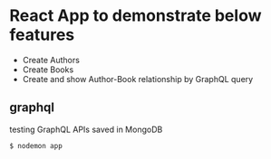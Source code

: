 # React App to demonstrate below features
- Create Authors
- Create Books
- Create and show Author-Book relationship by GraphQL query

## graphql
testing GraphQL APIs saved in MongoDB

```
$ nodemon app
```